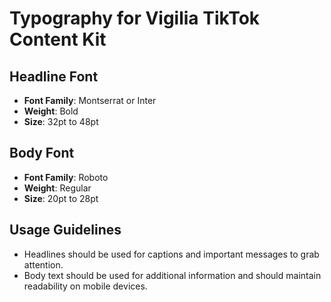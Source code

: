 # Typography for Vigilia TikTok Content Kit

## Headline Font
- **Font Family**: Montserrat or Inter
- **Weight**: Bold
- **Size**: 32pt to 48pt

## Body Font
- **Font Family**: Roboto
- **Weight**: Regular
- **Size**: 20pt to 28pt

## Usage Guidelines
- Headlines should be used for captions and important messages to grab attention.
- Body text should be used for additional information and should maintain readability on mobile devices.